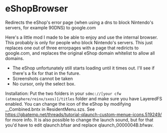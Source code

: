 # eShopBrowser
Redirects the eShop's error page (when using a dns to block Nintendo's servers, for example 90DNS) to google.com

Here's a little mod I made to be able to enjoy and use the internal browser. This probably is only for people who block Nintendo's servers. 
This just replaces one out of three errorpages with a page that rediricts to google.com, and replaces the original eShop domain whitelist to allow all domains.

* The eShop unfortunately still starts loading until it times out. I'll see if there's a fix for that in the future.
* Screenshots cannot be taken
* No cursor, only the select box.

Installation: Put the two folders in your `sdmc://[your cfw (atmosphere/reinx/sxos)]/titles` folder and make sure you have LayeredFS enabled.
You can change the icon of the eShop by modifying __Combined.bntx in ResidentMenu.szs.
See https://gbatemp.net/threads/tutorial-qlaunch-custom-menue-icons.519249/ for more info.
It is also possible to change the launch sound, but for that you'd have to edit qlaunch.bfsar and replace qlaunch_0000004B.bfwav.
